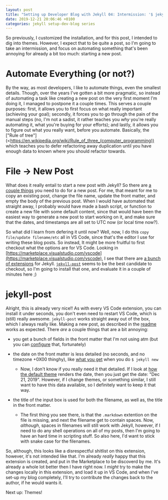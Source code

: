 ```yaml
---
layout: post
title: "Setting up Developer Blog with Jekyll 04: Intermission: '$ jekyll new post'"
date: 2019-12-21 20:06:46 +0100
categories: jekyll setup-dev-blog series
---
```


So previously, I customized the installation, and for this post, I intended to dig into themes. However, I expect that to be quite a post, so I'm going to take an intermission, and focus on automating something that's been annoying for already a bit too much: starting a new post.

# Automate Everything (or not?)

By the way, as most developers, I like to automate things, even the smallest details. Though, over the years I've gotten a bit more pragmatic, so instead of automating a task like creating a new post on the very first moment I'm doing it, I managed to postpone it a couple times. This serves a couple purposes: first, it allows you to first focus on what really important (achieving your goal); secondly, it forces you to go through the pain of the manual steps (no, I'm not a sadist, it rather teaches you _why_ you're really automating it, what you're buying for your efforts); and lastly, it allows you to figure out what you really want, before you automate. Basically, the ["Rule of tree"](<https://en.wikipedia.org/wiki/Rule_of_three_(computer_programming)) which teaches you to defer refactoring away duplication until you have enough data to known where you should refactor towards.

# File -> New Post

What does it really entail to start a new post with Jekyll? So there are [a couple things](https://jekyllrb.com/docs/posts/#creating-posts) you need to do for a new post. For me, that meant for me to copy an existing post, change the file name, update the front matter, and empty the body of the previous post. When I would have automated that straight away, I probably would have made a bash script, or function to create a new file with some default content, since that would have been the easiest way to generate a new post to start working on it, and make sure that the dates, and timestamps are all set to UTC now (or local time now?).

So what did I learn from defering it until now? Well, now, I do this `copy file/update filename/etc` all in VS Code, since that's the editor I use for writing these blog posts. So instead, It might be more fruitful to first checkout what the options are for VS Code. Looking in [https://marketplace.visualstudio.com/vscode](https://marketplace.visualstudio.com/vscode), I see that there are [a bunch of extensions](https://marketplace.visualstudio.com/search?term=jekyll&target=VSCode&category=All%20categories&sortBy=Relevance) for Jekyll. [`jekyll-post`](https://marketplace.visualstudio.com/items?itemName=rohgarg.jekyll-post) seems to be the best candidate to checkout, so I'm going to install that one, and evaluate it in a couple of minutes here ;)

# jekyll-post

Alright, this is already very nice!! As with every VS Code extension, you can install it under seconds, you don't even need to restart VS Code, which is (still) really awesome. `jekyll-post` works straight away out of the box, which I always really like. Making a new post, as described in the [readme](https://github.com/rohgarg/jekyll-post) works as expected. There _are_ a couple things that are a bit annoying:

- you get a bunch of fields in the front matter that I'm not using atm (but you can [configure](https://github.com/rohgarg/jekyll-post#usage-instructions) that, fortunately)
- the date on the front matter is less detailed (no seconds, and no timezone +0X00 thinghy), like [what you get](https://github.com/tiesmaster/tiesmaster.github.io/commit/0d75c98363b62696ce3c872cd47af02c5a23ee75#diff-cc9c48de4f47ecec4b4d7bb1fc81c10dR4) when you do `$ jekyll new`

  - Now, I don't know if you really need it that detailed. If I look at [how the default theme](https://github.com/pages-themes/minimal/blob/02c37764bdbdd7990aa119fdd739f084c1b3d37b/_layouts/post.html#L5) renders the date, then you just get the date: "Dec 21, 2019". However, if I change themes, or something similar, I still want to have this data available, so I definitely want to keep it that way.

- the title of the input box is used for both the filename, as well as, the title in the front matter.
  - The first thing you see there, is that the `.markdown` extention on the file is missing, and next the filename get to contain spaces. Now, _although_, spaces in filenames will still work with Jekyll, however, if I need to do any shell operations on all of my posts, then I'm going to have an hard time in scripting stuff. So also here, I'd want to stick with snake case for the filenames.

So, although, this looks like a disrespectful shitlist on this extension, however, it's not intended like that. I'm already _really_ happy that this extension is created, and put in the Marketplace to be discoverd by me. It's already a whole lot better then I have right now. I _might_ try to make the changes locally in this extension, and load it up in VS Code, and when I've set-up my blog completely, I'll try to contribute the changes back to the author, if he would wants it.

Next up: Themes!
